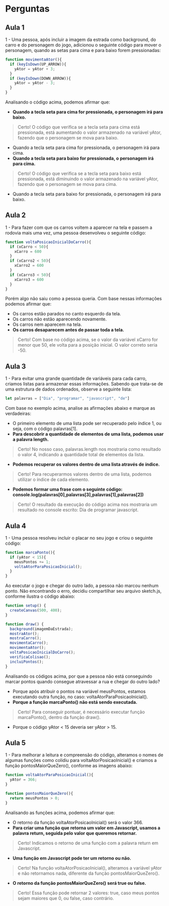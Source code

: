 # Perguntas

## Aula 1

1 - Uma pessoa, após incluir a imagem da estrada como background, do carro e do personagem do jogo, adicionou o seguinte código para mover o personagem, quando as setas para cima e para baixo forem pressionadas:

``` javascript
function movimentaAtor(){
  if (keyIsDown(UP_ARROW)){
    yAtor = yAtor + 3;
  }
  if (keyIsDown(DOWN_ARROW)){
    yAtor = yAtor - 3;
  }
}
```

Analisando o código acima, podemos afirmar que:

- __Quando a tecla seta para cima for pressionada, o personagem irá para baixo.__

> Certo! O código que verifica se a tecla seta para cima está pressionada, está aumentando o valor armazenado na variável yAtor, fazendo que o personagem se mova para baixo.

- Quando a tecla seta para cima for pressionada, o personagem irá para cima.
- __Quando a tecla seta para baixo for pressionada, o personagem irá para cima.__

> Certo! O código que verifica se a tecla seta para baixo está pressionada, está diminuindo o valor armazenado na variável yAtor, fazendo que o personagem se mova para cima.

- Quando a tecla seta para baixo for pressionada, o personagem irá para baixo.

## Aula 2

1 - Para fazer com que os carros voltem a aparecer na tela e passem a rodovia mais uma vez, uma pessoa desenvolveu o seguinte código:

``` javascript
function voltaPosicaoInicialDoCarro(){
  if (xCarro < 50){
    xCarro = 600
  }
  if (xCarro2 < 50){
    xCarro2 = 600
  }
  if (xCarro3 < 50){
    xCarro3 = 600
  }
}
```

Porém algo não saiu como a pessoa queria. Com base nessas informações podemos afirmar que:

- Os carros estão parados no canto esquerdo da tela.
- Os carros não estão aparecendo novamente.
- Os carros nem aparecem na tela.
- __Os carros desaparecem antes de passar toda a tela.__

> Certo! Com base no código acima, se o valor da variável xCarro for menor que 50, ele volta para a posição inicial. O valor correto seria -50.

## Aula 3

1 - Para evitar uma grande quantidade de variáveis para cada carro, criamos listas para armazenar essas informações. Sabendo que trata-se de uma estrutura de dados ordenados, observe a seguinte lista:

``` javascript
let palavras = ["Dia", "programar", "javascript", "de"]
```

Com base no exemplo acima, analise as afirmações abaixo e marque as verdadeiras:

- O primeiro elemento de uma lista pode ser recuperado pelo índice 1, ou seja, com o código palavras[1].
- __Para descobrir a quantidade de elementos de uma lista, podemos usar a palavra length.__

> Certo! No nosso caso, palavras.length nos mostraria como resultado o valor 4, indicando a quantidade total de elementos da lista.

- __Podemos recuperar os valores dentro de uma lista através de índice.__

> Certo! Para recuperarmos valores dentro de uma lista, podemos utilizar o índice de cada elemento.

- __Podemos formar uma frase com o seguinte código: console.log(palavras[0],palavras[3],palavras[1],palavras[2])__

> Certo! O resultado da execução do código acima nos mostraria um resultado no console escrito: Dia de programar javascript.

## Aula 4

1 - Uma pessoa resolveu incluir o placar no seu jogo e criou o seguinte código:

``` javascript
function marcaPonto(){
  if (yAtor < 15){
    meusPontos += 1;
    voltaAtorParaPosicaoInicial();
  }
}
```

Ao executar o jogo e chegar do outro lado, a pessoa não marcou nenhum ponto. Não encontrando o erro, decidiu compartilhar seu arquivo sketch.js, conforme ilustra o código abaixo:

``` javascript
function setup() {
  createCanvas(500, 400);
}

function draw() {
  background(imagemDaEstrada);
  mostraAtor();
  mostraCarro();
  movimentaCarro();
  movimentaAtor();
  voltaPosicaoInicialDoCarro();
  verificaColisao();
  incluiPontos();
}
```

Analisando os códigos acima, por que a pessoa não está conseguindo marcar pontos quando consegue atravessar a rua e chegar do outro lado?

- Porque após atribuir o pontos na variável meusPontos, estamos executando outra função, no caso: voltaAtorParaPosicaoInicial().
- __Porque a função marcaPonto() não está sendo executada.__

> Certo! Para conseguir pontuar, é necessário executar função marcaPonto(), dentro da função draw().

- Porque o código yAtor < 15 deveria ser yAtor > 15.

## Aula 5

1 - Para melhorar a leitura e compreensão do código, alteramos o nomes de algumas funções como colidiu para voltaAtorPosicaoInicial() e criamos a função pontosMaiorQueZero(), conforme as imagens abaixo:

``` javascript
function voltaAtorParaPosicaoInicial(){
  yAtor = 366;
}

function pontosMaiorQueZero(){
  return meusPontos > 0;
}
```

Analisando as funções acima, podemos afirmar que:

- O retorno da função voltaAtorPosicaoInicial() será o valor 366.
- __Para criar uma função que retorna um valor em Javascript, usamos a palavra return, seguida pelo valor que queremos retornar.__

> Certo! Indicamos o retorno de uma função com a palavra return em Javascript.

- __Uma função em Javascript pode ter um retorno ou não.__

> Certo! Na função voltaAtorPosicaoInicial(), alteramos a variável yAtor e não retornamos nada, diferente da função pontosMaiorQueZero().

- __O retorno da função pontosMaiorQueZero() será true ou false.__

> Certo! Essa função pode retornar 2 valores: true, caso meus pontos sejam maiores que 0, ou false, caso contrário.
